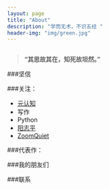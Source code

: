 ```yaml
---
layout: page
title: "About"
description: "学而无术，不识五经 "
header-img: "img/green.jpg"
---
```



<center>
    <p><img src="" align="center"></p>
</center>

> **“其思故其在，知死故坦然。”**

###坚信


###关注：

- [元认知](http://www.mesule.com/)
- 写作
- Python
- [阳志平](http://www.yangzhiping.com/)
- [ZoomQuiet](http://blog.zoomquiet.io/)

###代表作：


###我的朋友们


###联系


<center>
    <p><img src="" align="center"></p>
</center>
